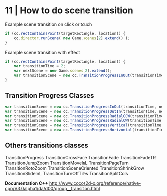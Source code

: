 # 11 | How to do scene transition

Example scene transition on click or touch
```Javascript
if (cc.rectContainsPoint(targetRectangle, location)) { 
    cc.director.runScene( new Game.scenes[2].extend() );
}
```
Example scene transition with effect
```Javascript
if (cc.rectContainsPoint(targetRectangle, location)) { 
    var transitionTime = 2; 
    var nextScene = new Game.scenes[2].extend(); 
    var transitionScene = new cc.TransitionProgressInOut(transitionTime, nextScene);
}
```
## Transition Progress Classes

```Javascript
var transitionScene = new cc.TransitionProgressInOut(transitionTime, nextScene); 
var transitionScene = new cc.TransitionProgressOutIn(transitionTime, nextScene); 
var transitionScene = new cc.TransitionProgressRadialCCW(transitionTime, nextScene); 
var transitionScene = new cc.TransitionProgressRadialCW(transitionTime, nextScene); 
var transitionScene = new cc.TransitionProgressVertical(transitionTime, nextScene); 
var transitionScene = new cc.TransitionProgressHorizontal(transitionTime, nextScene);
```
## Others transitions classes
 TransitionProgress 
 TransitionCrossFade 
 TransitionFade 
 TransitionFadeTR 
 TransitionJumpZoom 
 TransitionMoveInL 
 TransitionPageTurn 
 TransitionRotoZoom 
 TransitionSceneOriented 
 TransitionShrinkGrow 
 TransitionSlideInL 
 TransitionTurnOffTiles 
 TransitionSplitCols 
 
 **Documentation C++**
 http://www.cocos2d-x.org/reference/native-cpp/V3.0alpha1/da/d00/group__transition.html
 
